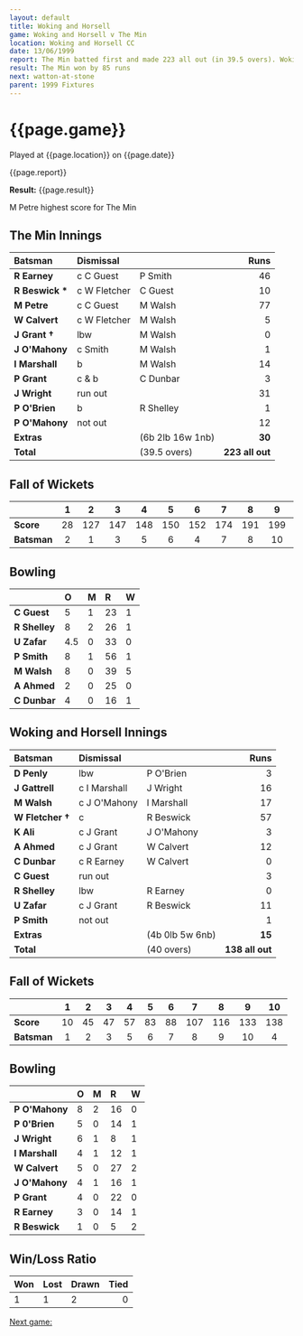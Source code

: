 ```yaml
---
layout: default
title: Woking and Horsell
game: Woking and Horsell v The Min
location: Woking and Horsell CC
date: 13/06/1999
report: The Min batted first and made 223 all out (in 39.5 overs). Woking and Horsell replied with 138 all out
result: The Min won by 85 runs
next: watton-at-stone
parent: 1999 Fixtures
---
```


# {{page.game}}

Played at {{page.location}} on {{page.date}}

{{page.report}}

**Result:** {{page.result}}

M Petre highest score for The Min

## The Min Innings

| Batsman | Dismissal |  | Runs |
|:---|:---|---|---:|
| **R Earney** | c C Guest | P Smith | 46 |
| **R Beswick &#42;** | c W Fletcher | C Guest | 10 |
| **M Petre** | c C Guest | M Walsh | 77 |
| **W Calvert** | c W Fletcher | M Walsh | 5 |
| **J Grant &#8224;** | lbw | M Walsh | 0 |
| **J O'Mahony** | c Smith | M Walsh | 1 |
| **I Marshall** | b | M Walsh | 14 |
| **P Grant** | c & b | C Dunbar | 3 |
| **J Wright** | run out |   | 31 |
| **P O'Brien** | b | R Shelley | 1 |
| **P O'Mahony** | not out |  | 12 |
| **Extras** | | (6b 2lb 16w 1nb) | **30** |
| **Total** | | (39.5 overs) | **223 all out** |

## Fall of Wickets

| | 1 | 2 | 3 | 4 | 5 | 6 | 7 | 8 | 9 | 10 |
|---|:---:|:---:|:---:|:---:|:---:|:---:|:---:|:---:|:---:|:---:|
| **Score** | 28 | 127 | 147 | 148 | 150 | 152 | 174 | 191 | 199 | 223 |
| **Batsman** | 2 | 1 | 3 | 5 | 6 | 4 | 7 | 8 | 10 | 9 |

## Bowling

| | O | M | R | W |
|---|:---|:---|:---|:---|
| **C Guest** | 5 | 1 | 23 | 1 |
| **R Shelley** | 8 | 2 | 26 | 1 |
| **U Zafar** | 4.5 | 0 | 33 | 0 |
| **P Smith** | 8 | 1 | 56 | 1 |
| **M Walsh** | 8 | 0 | 39 | 5 |
| **A Ahmed** | 2 | 0 | 25 | 0 |
| **C Dunbar** | 4 | 0 | 16 | 1 |

## Woking and Horsell Innings

| Batsman | Dismissal |  | Runs |
|:---|:---|---|---:|
| **D Penly** | lbw | P O'Brien | 3 |
| **J Gattrell** | c I Marshall | J Wright | 16 |
| **M Walsh** | c J O'Mahony | I Marshall | 17 |
| **W Fletcher &#8224;** | c | R Beswick | 57 |
| **K Ali** | c J Grant | J O'Mahony | 3 |
| **A Ahmed** | c J Grant | W Calvert | 12 |
| **C Dunbar** | c R Earney | W Calvert | 0 |
| **C Guest** | run out |  | 3 |
| **R Shelley** | lbw | R Earney | 0 |
| **U Zafar** | c J Grant | R Beswick | 11 |
| **P Smith** | not out |  | 1 |
| **Extras** | | (4b 0lb 5w 6nb) | **15** |
| **Total** | | (40 overs) | **138 all out** |

## Fall of Wickets

| | 1 | 2 | 3 | 4 | 5 | 6 | 7 | 8 | 9 | 10 |
|---|:---:|:---:|:---:|:---:|:---:|:---:|:---:|:---:|:---:|:---:|
| **Score** | 10 | 45 | 47 | 57 | 83 | 88 | 107 | 116 | 133 | 138 |
| **Batsman** | 1 | 2 | 3 | 5 | 6 | 7 | 8 | 9 | 10 | 4 |

## Bowling

| | O | M | R | W |
|---|:---|:---|:---|:---|
| **P O'Mahony** | 8 | 2 | 16 | 0 |
| **P 0'Brien** | 5 | 0 | 14 | 1 |
| **J Wright** | 6 | 1 | 8 | 1 |
| **I Marshall** | 4 | 1 | 12 | 1 |
| **W Calvert** | 5 | 0 | 27 | 2 |
| **J O'Mahony** | 4 | 1 | 16 | 1 |
| **P Grant** | 4 | 0 | 22 | 0 |
| **R Earney** | 3 | 0 | 14 | 1 |
| **R Beswick** | 1 | 0 | 5 | 2 |

## Win/Loss Ratio

| Won | Lost | Drawn | Tied |
|:---|:---|:---|---:|
| 1 | 1 | 2 | 0 |

[Next game:]({{page.next}})